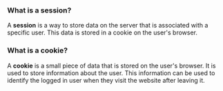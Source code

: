 ### What is a session?

A **session** is a way to store data on the server that is associated with a specific user. This data is stored in a cookie on the user's browser.

### What is a cookie?

A **cookie** is a small piece of data that is stored on the user's browser. It is used to store information about the user. This information can be used to identify the logged in user when they visit the website after leaving it.
